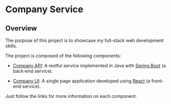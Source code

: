 # Company Service

## Overview

The purpose of this project is to showcase my full-stack web development skills.

The project is composed of the following components:

* [Company API](CompanyAPI/): A restful service implemented in Java with [Spring Boot](https://spring.io/projects/spring-boot) (a back-end service).

* [Company UI](CompanyUI/): A single page application developed using [React](https://reactjs.org/) (a front-end service).

Just follow the links for more information on each component.
